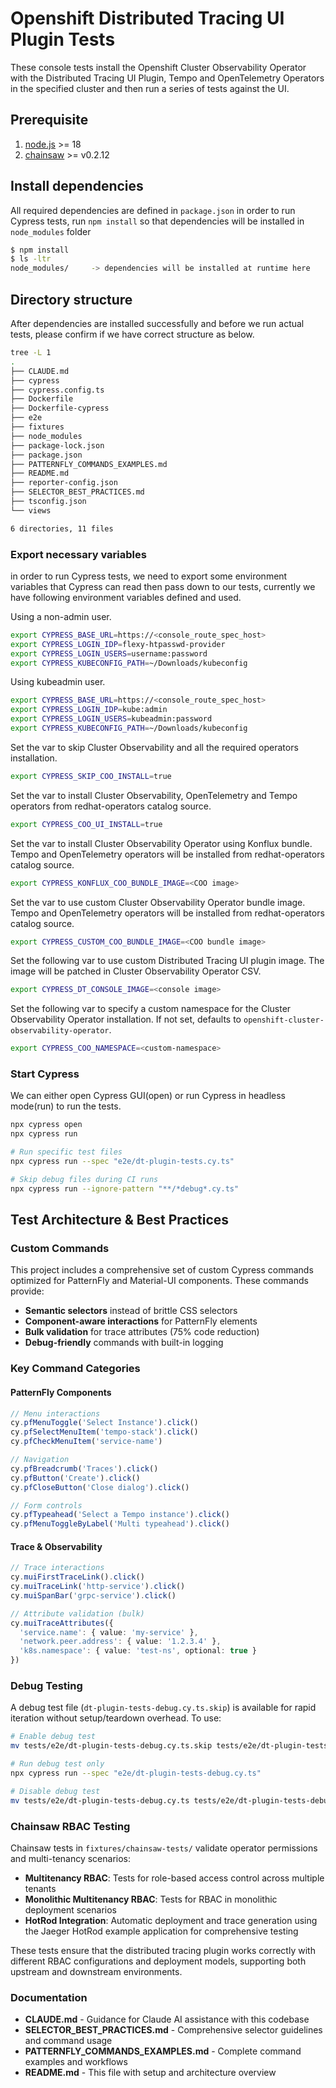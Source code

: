 # Openshift Distributed Tracing UI Plugin Tests
These console tests install the Openshift Cluster Observability Operator with the Distributed Tracing UI Plugin, Tempo and OpenTelemetry Operators in the specified cluster and then run a series of tests against the UI.

## Prerequisite
1. [node.js](https://nodejs.org/) >= 18
2. [chainsaw](https://kyverno.github.io/chainsaw/latest/quick-start/install/) >= v0.2.12


## Install dependencies
All required dependencies are defined in `package.json` in order to run Cypress tests, run `npm install` so that dependencies will be installed in `node_modules` folder
```bash
$ npm install
$ ls -ltr
node_modules/     -> dependencies will be installed at runtime here
```

## Directory structure
After dependencies are installed successfully and before we run actual tests, please confirm if we have correct structure as below.
```bash
tree -L 1
.
├── CLAUDE.md
├── cypress
├── cypress.config.ts
├── Dockerfile
├── Dockerfile-cypress
├── e2e
├── fixtures
├── node_modules
├── package-lock.json
├── package.json
├── PATTERNFLY_COMMANDS_EXAMPLES.md
├── README.md
├── reporter-config.json
├── SELECTOR_BEST_PRACTICES.md
├── tsconfig.json
└── views

6 directories, 11 files
````

### Export necessary variables
in order to run Cypress tests, we need to export some environment variables that Cypress can read then pass down to our tests, currently we have following environment variables defined and used.

Using a non-admin user.
```bash
export CYPRESS_BASE_URL=https://<console_route_spec_host>
export CYPRESS_LOGIN_IDP=flexy-htpasswd-provider
export CYPRESS_LOGIN_USERS=username:password
export CYPRESS_KUBECONFIG_PATH=~/Downloads/kubeconfig
```
Using kubeadmin user.
```bash
export CYPRESS_BASE_URL=https://<console_route_spec_host>
export CYPRESS_LOGIN_IDP=kube:admin
export CYPRESS_LOGIN_USERS=kubeadmin:password
export CYPRESS_KUBECONFIG_PATH=~/Downloads/kubeconfig
```

Set the var to skip Cluster Observability and all the required operators installation.
```bash
export CYPRESS_SKIP_COO_INSTALL=true
```

Set the var to install Cluster Observability, OpenTelemetry and Tempo operators from redhat-operators catalog source.
```bash
export CYPRESS_COO_UI_INSTALL=true
```

Set the var to install Cluster Observability Operator using Konflux bundle. Tempo and OpenTelemetry operators will be installed from redhat-operators catalog source.
```bash
export CYPRESS_KONFLUX_COO_BUNDLE_IMAGE=<COO image>
```
Set the var to use custom Cluster Observability Operator bundle image. Tempo and OpenTelemetry operators will be installed from redhat-operators catalog source.
```bash
export CYPRESS_CUSTOM_COO_BUNDLE_IMAGE=<COO bundle image>
```

Set the following var to use custom Distributed Tracing UI plugin image. The image will be patched in Cluster Observability Operator CSV.
```bash
export CYPRESS_DT_CONSOLE_IMAGE=<console image>
```

Set the following var to specify a custom namespace for the Cluster Observability Operator installation. If not set, defaults to `openshift-cluster-observability-operator`.
```bash
export CYPRESS_COO_NAMESPACE=<custom-namespace>
```

### Start Cypress
We can either open Cypress GUI(open) or run Cypress in headless mode(run) to run the tests.
```bash
npx cypress open
npx cypress run

# Run specific test files
npx cypress run --spec "e2e/dt-plugin-tests.cy.ts"

# Skip debug files during CI runs
npx cypress run --ignore-pattern "**/*debug*.cy.ts"
```

## Test Architecture & Best Practices

### Custom Commands
This project includes a comprehensive set of custom Cypress commands optimized for PatternFly and Material-UI components. These commands provide:

- **Semantic selectors** instead of brittle CSS selectors
- **Component-aware interactions** for PatternFly elements
- **Bulk validation** for trace attributes (75% code reduction)
- **Debug-friendly** commands with built-in logging

### Key Command Categories

#### PatternFly Components
```typescript
// Menu interactions
cy.pfMenuToggle('Select Instance').click()
cy.pfSelectMenuItem('tempo-stack').click()
cy.pfCheckMenuItem('service-name')

// Navigation
cy.pfBreadcrumb('Traces').click()
cy.pfButton('Create').click()
cy.pfCloseButton('Close dialog').click()

// Form controls
cy.pfTypeahead('Select a Tempo instance').click()
cy.pfMenuToggleByLabel('Multi typeahead').click()
```

#### Trace & Observability
```typescript
// Trace interactions
cy.muiFirstTraceLink().click()
cy.muiTraceLink('http-service').click()
cy.muiSpanBar('grpc-service').click()

// Attribute validation (bulk)
cy.muiTraceAttributes({
  'service.name': { value: 'my-service' },
  'network.peer.address': { value: '1.2.3.4' },
  'k8s.namespace': { value: 'test-ns', optional: true }
})
```

### Debug Testing
A debug test file (`dt-plugin-tests-debug.cy.ts.skip`) is available for rapid iteration without setup/teardown overhead. To use:

```bash
# Enable debug test
mv tests/e2e/dt-plugin-tests-debug.cy.ts.skip tests/e2e/dt-plugin-tests-debug.cy.ts

# Run debug test only
npx cypress run --spec "e2e/dt-plugin-tests-debug.cy.ts"

# Disable debug test
mv tests/e2e/dt-plugin-tests-debug.cy.ts tests/e2e/dt-plugin-tests-debug.cy.ts.skip
```

### Chainsaw RBAC Testing
Chainsaw tests in `fixtures/chainsaw-tests/` validate operator permissions and multi-tenancy scenarios:

- **Multitenancy RBAC**: Tests for role-based access control across multiple tenants
- **Monolithic Multitenancy RBAC**: Tests for RBAC in monolithic deployment scenarios  
- **HotRod Integration**: Automatic deployment and trace generation using the Jaeger HotRod example application for comprehensive testing

These tests ensure that the distributed tracing plugin works correctly with different RBAC configurations and deployment models, supporting both upstream and downstream environments.

### Documentation
- **CLAUDE.md** - Guidance for Claude AI assistance with this codebase
- **SELECTOR_BEST_PRACTICES.md** - Comprehensive selector guidelines and command usage
- **PATTERNFLY_COMMANDS_EXAMPLES.md** - Complete command examples and workflows
- **README.md** - This file with setup and architecture overview
